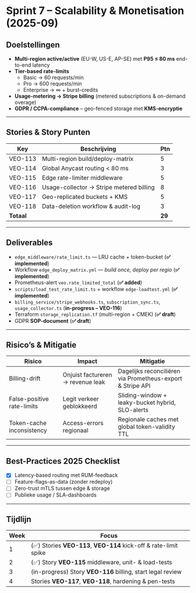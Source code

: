 # Sprint 7 – Scalability & Monetisation (2025-09)

## Doelstellingen

* **Multi-region active/active** (EU-W, US-E, AP-SE) met **P95 ≤ 80 ms** end-to-end latency
* **Tier-based rate-limits**  
  * Basic → 60 requests/min  
  * Pro → 600 requests/min  
  * Enterprise → ∞ + burst-credits
* **Usage-metering → Stripe billing** (metered subscriptions & on-demand overage)
* **GDPR / CCPA-compliance** – geo-fenced storage met **KMS-encryptie**

---

## Stories & Story Punten

| Key | Beschrijving | Ptn |
|-----|--------------|-----|
| VEO-113 | Multi-region build/deploy-matrix | 5 |
| VEO-114 | Global Anycast routing < 80 ms | 3 |
| VEO-115 | Edge rate-limiter middleware | 5 |
| VEO-116 | Usage-collector → Stripe metered billing | 8 |
| VEO-117 | Geo-replicated buckets + KMS | 5 |
| VEO-118 | Data-deletion workflow & audit-log | 3 |
| **Totaal** |  | **29** |

---

## Deliverables

* `edge_middleware/rate_limit.ts` — LRU cache + token-bucket (**✅ implemented**)
* Workflow `edge_deploy_matrix.yml` — _build once, deploy per regio_ (**✅ implemented**)
* Prometheus-alert `veo.rate_limited_total` (**✅ added**)
* `scripts/load_test_rate_limit.ts` + workflow `edge-loadtest.yml` (**✅ implemented**)
* `billing_service/stripe_webhooks.ts`, `subscription_sync.ts`, `usage_collector.ts` (**in-progress – VEO-116**)
* Terraform `storage_replication.tf` (multi-region + CMEK) (**✅ draft**) 
* GDPR **SOP-document** (**✅ draft**)

---

## Risico’s & Mitigatie

| Risico | Impact | Mitigatie |
|--------|--------|-----------|
| Billing-drift | Onjuist factureren → revenue leak | Dagelijks reconciliëren via Prometheus-export & Stripe API |
| False-positive rate-limits | Legit verkeer geblokkeerd | Sliding-window + leaky-bucket hybrid, SLO-alerts |
| Token-cache inconsistency | Access-errors regionaal | Regionale caches met global token-validity TTL |

---

## Best-Practices 2025 Checklist

- [x] Latency-based routing met RUM-feedback
- [ ] Feature-flags-as-data (zonder redeploy)
- [ ] Zero-trust mTLS tussen edge & storage
- [ ] Publieke usage / SLA-dashboards

---

## Tijdlijn

| Week | Focus |
|------|-------|
| 1 | (✅) Stories **VEO-113**, **VEO-114** kick-off & rate-limit spike |
| 2 | (✅) Story **VEO-115** middleware, unit- & load-tests |
| 3 | (in-progress) Story **VEO-116** billing, start legal review |
| 4 | Stories **VEO-117**, **VEO-118**, hardening & pen-tests |